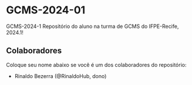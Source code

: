 # GCMS-2024-01
GCMS-2024-1 Repositório do aluno na turma de GCMS do IFPE-Recife, 2024.1!

## Colaboradores
Coloque seu nome abaixo se você é um dos colaboradores do repositório:
* Rinaldo Bezerra (@RinaldoHub, dono)
